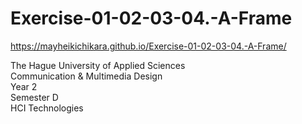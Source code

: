 # Exercise-01-02-03-04.-A-Frame
https://mayheikichikara.github.io/Exercise-01-02-03-04.-A-Frame/

The Hague University of Applied Sciences<br>
Communication & Multimedia Design<br>
Year 2<br>
Semester D<br>
HCI Technologies<br>